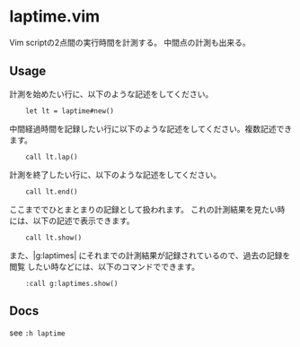 # laptime.vim

Vim scriptの2点間の実行時間を計測する。
中間点の計測も出来る。

## Usage

計測を始めたい行に、以下のような記述をしてください。
```vim
	let lt = laptime#new()
```
中間経過時間を記録したい行に以下のような記述をしてください。複数記述できます。
```vim
	call lt.lap()
```
計測を終了したい行に、以下のような記述をしてください。
```vim
	call lt.end()
```
ここまででひとまとまりの記録として扱われます。
これの計測結果を見たい時には、以下の記述で表示できます。
```vim
	call lt.show()
```
また、|g:laptimes| にそれまでの計測結果が記録されているので、過去の記録を閲覧
したい時などには、以下のコマンドでできます。
```vim
	:call g:laptimes.show()
```

## Docs
see `:h laptime`
